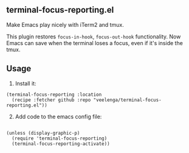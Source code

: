 ## terminal-focus-reporting.el

Make Emacs play nicely with iTerm2 and tmux.

This plugin restores `focus-in-hook`, `focus-out-hook` functionality.
Now Emacs can save when the terminal loses a focus, even if it's inside the tmux.

## Usage

1. Install it:

```emacs-lisp
(terminal-focus-reporting :location
  (recipe :fetcher github :repo "veelenga/terminal-focus-reporting.el"))
```

2. Add code to the emacs config file:

```emacs-lisp

(unless (display-graphic-p)
  (require 'terminal-focus-reporting)
  (terminal-focus-reporting-activate))
```
